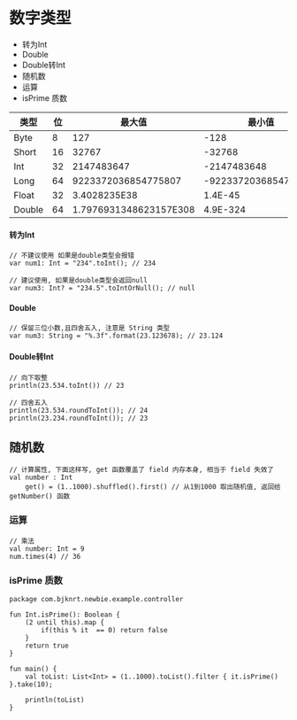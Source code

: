 # 数字类型
- 转为Int
- Double
- Double转Int
- 随机数
- 运算
- isPrime 质数

| 类型     | 位   | 最大值                    | 最小值                  |
|--------|-----|------------------------|----------------------|
| Byte   | 8   | 127                    | -128                 |
| Short  | 16  | 32767                  | -32768               |
| Int    | 32  | 2147483647             | -2147483648          |
| Long   | 64  | 9223372036854775807    | -9223372036854775808 |
| Float  | 32  | 3.4028235E38           | 1.4E-45              |
| Double | 64  | 1.7976931348623157E308 | 4.9E-324             |


#### 转为Int
```
// 不建议使用 如果是double类型会报错
var num1: Int = "234".toInt(); // 234

// 建议使用, 如果是double类型会返回null
var num3: Int? = "234.5".toIntOrNull(); // null
```

#### Double
```
// 保留三位小数,且四舍五入, 注意是 String 类型
var num3: String = "%.3f".format(23.123678); // 23.124
```

#### Double转Int
```
// 向下取整
println(23.534.toInt()) // 23

// 四舍五入
println(23.534.roundToInt()); // 24
println(23.234.roundToInt()); // 23

```

## 随机数
```
// 计算属性, 下面这样写, get 函数覆盖了 field 内存本身, 相当于 field 失效了
val number : Int
    get() = (1..1000).shuffled().first() // 从1到1000 取出随机值, 返回给 getNumber() 函数
```

### 运算
```
// 乘法
val number: Int = 9
num.times(4) // 36
```

### isPrime 质数
```
package com.bjknrt.newbie.example.controller

fun Int.isPrime(): Boolean {
    (2 until this).map {
        if(this % it  == 0) return false
    }
    return true
}

fun main() {
    val toList: List<Int> = (1..1000).toList().filter { it.isPrime() }.take(10);

    println(toList)
}
```